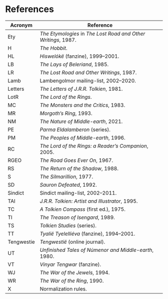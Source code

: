 # References

| Acronym       | Reference   |
| ------------- | ----------- |
| Ety | _The Etymologies_ in _The Lost Road and Other Writings_, 1987. |
| H | _The Hobbit_. |
| HL | _Hiswelókë_ (fanzine), 1999–2001. |
| LB | _The Lays of Beleriand_, 1985. |
| LR | _The Lost Road and Other Writings_, 1987. |
| Lamb | Lambengolmor mailing-list, 2002–2020. |
| Letters | _The Letters of J.R.R. Tolkien_, 1981. |
| LotR | _The Lord of the Rings_. |
| MC | _The Monsters and the Critics_, 1983. |
| MR | _Morgoth’s Ring_, 1993. |
| NM | _The Nature of Middle-earth_, 2021. |
| PE | _Parma Eldalamberon_ (series). |
| PM | _The Peoples of Middle-earth_, 1996. |
| RC | _The Lord of the Rings: a Reader’s Companion_, 2005. |
| RGEO | _The Road Goes Ever On_, 1967. |
| RS | _The Return of the Shadow_, 1988. |
| S | _The Silmarillion_, 1977. |
| SD | _Sauron Defeated_, 1992. |
| Sindict | Sindict mailing-list, 2002–2011. |
| TAI | _J.R.R. Tolkien: Artist and Illustrator_, 1995. |
| TC | _A Tolkien Compass_ (first ed.), 1975. |
| TI | _The Treason of Isengard_, 1989. |
| TS | _Tolkien Studies_ (series). |
| TT | _Tyalië Tyelelliéva_ (fanzine), 1994–2001. |
| Tengwestie | _Tengwestië_ (online journal). |
| UT | _Unfinished Tales of Númenor and Middle-earth_, 1980. |
| VT | _Vinyar Tengwar_ (fanzine). |
| WJ | _The War of the Jewels_, 1994. |
| WR | _The War of the Ring_, 1990. |
| X | Normalization rules. |
